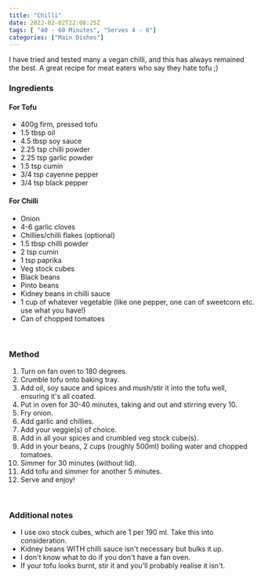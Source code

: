 ```yaml
---
title: "Chilli"
date: 2022-02-02T22:08:25Z
tags: [ "40 - 60 Minutes", "Serves 4 - 6"]
categories: ["Main Dishes"]
---
```

I have tried and tested many a vegan chilli, and this has always remained the best. A great recipe for meat eaters who say they hate tofu ;)

### Ingredients
#### For Tofu
* 400g firm, pressed tofu
* 1.5 tbsp oil
* 4.5 tbsp soy sauce
* 2.25 tsp chilli powder
* 2.25 tsp garlic powder
* 1.5 tsp cumin
* 3/4 tsp cayenne pepper
* 3/4 tsp black pepper
#### For Chilli
* Onion
* 4-6 garlic cloves
* Chillies/chilli flakes (optional)
* 1.5 tbsp chilli powder
* 2 tsp cumin
* 1 tsp paprika
* Veg stock cubes
* Black beans
* Pinto beans
* Kidney beans in chilli sauce
* 1 cup of whatever vegetable (like one pepper, one can of sweetcorn etc. use what you have!)
* Can of chopped tomatoes
&nbsp;

&nbsp;
### Method
1. Turn on fan oven to 180 degrees.
2. Crumble tofu onto baking tray.
3. Add oil, soy sauce and spices and mush/stir it into the tofu well, ensuring it's all coated.
4. Put in oven for 30-40 minutes, taking and out and stirring every 10.
5. Fry onion.
6. Add garlic and chillies.
7. Add your veggie(s) of choice.
7. Add in all your spices and crumbled veg stock cube(s).
8. Add in your beans, 2 cups (roughly 500ml) boiling water and chopped tomatoes.
9. Simmer for 30 minutes (without lid).
10. Add tofu and simmer for another 5 minutes.
11. Serve and enjoy!
&nbsp;

&nbsp;
### Additional notes
* I use oxo stock cubes, which are 1 per 190 ml. Take this into consideration.
* Kidney beans WITH chilli sauce isn't necessary but bulks it up.
* I don't know what to do if you don't have a fan oven.
* If your tofu looks burnt, stir it and you'll probably realise it isn't.

